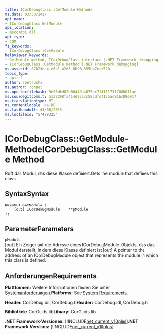 ```yaml
---
title: ICorDebugClass::GetModule-Methode
ms.date: 03/30/2017
api_name:
- ICorDebugClass.GetModule
api_location:
- mscordbi.dll
api_type:
- COM
f1_keywords:
- ICorDebugClass::GetModule
helpviewer_keywords:
- GetModule method, ICorDebugClass interface [.NET Framework debugging]
- ICorDebugClass::GetModule method [.NET Framework debugging]
ms.assetid: 87029cc4-e5e1-42d5-8b98-655bb7ece520
topic_type:
- apiref
author: rpetrusha
ms.author: ronpet
ms.openlocfilehash: 9e96d0d82b08449b4675ec7fd1517317006011ae
ms.sourcegitcommit: 5137208fa414d9ca3c58cdfd2155ac81bc89e917
ms.translationtype: MT
ms.contentlocale: de-DE
ms.lasthandoff: 03/06/2019
ms.locfileid: "57478335"
---
```

# <a name="icordebugclassgetmodule-method"></a><span data-ttu-id="d14bf-102">ICorDebugClass::GetModule-Methode</span><span class="sxs-lookup"><span data-stu-id="d14bf-102">ICorDebugClass::GetModule Method</span></span>
<span data-ttu-id="d14bf-103">Ruft das Modul, das diese Klasse definiert.</span><span class="sxs-lookup"><span data-stu-id="d14bf-103">Gets the module that defines this class.</span></span>  
  
## <a name="syntax"></a><span data-ttu-id="d14bf-104">Syntax</span><span class="sxs-lookup"><span data-stu-id="d14bf-104">Syntax</span></span>  
  
```  
HRESULT GetModule (  
    [out] ICorDebugModule    **pModule  
);  
```  
  
## <a name="parameters"></a><span data-ttu-id="d14bf-105">Parameter</span><span class="sxs-lookup"><span data-stu-id="d14bf-105">Parameters</span></span>  
 `pModule`  
 <span data-ttu-id="d14bf-106">[out] Ein Zeiger auf die Adresse eines ICorDebugModule-Objekts, das das Modul darstellt, in dem diese Klasse definiert ist.</span><span class="sxs-lookup"><span data-stu-id="d14bf-106">[out] A pointer to the address of an ICorDebugModule object that represents the module in which this class is defined.</span></span>  
  
## <a name="requirements"></a><span data-ttu-id="d14bf-107">Anforderungen</span><span class="sxs-lookup"><span data-stu-id="d14bf-107">Requirements</span></span>  
 <span data-ttu-id="d14bf-108">**Plattformen:** Weitere Informationen finden Sie unter [Systemanforderungen](../../../../docs/framework/get-started/system-requirements.md).</span><span class="sxs-lookup"><span data-stu-id="d14bf-108">**Platforms:** See [System Requirements](../../../../docs/framework/get-started/system-requirements.md).</span></span>  
  
 <span data-ttu-id="d14bf-109">**Header:** CorDebug.idl, CorDebug.h</span><span class="sxs-lookup"><span data-stu-id="d14bf-109">**Header:** CorDebug.idl, CorDebug.h</span></span>  
  
 <span data-ttu-id="d14bf-110">**Bibliothek:** CorGuids.lib</span><span class="sxs-lookup"><span data-stu-id="d14bf-110">**Library:** CorGuids.lib</span></span>  
  
 <span data-ttu-id="d14bf-111">**.NET Framework-Versionen:** [!INCLUDE[net_current_v10plus](../../../../includes/net-current-v10plus-md.md)]</span><span class="sxs-lookup"><span data-stu-id="d14bf-111">**.NET Framework Versions:** [!INCLUDE[net_current_v10plus](../../../../includes/net-current-v10plus-md.md)]</span></span>
